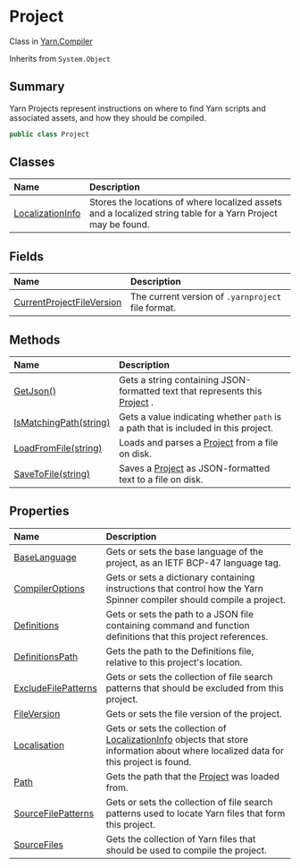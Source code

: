 # Project

Class in [Yarn.Compiler](/docs/api/csharp/yarn.compiler.md)

Inherits from `System.Object`

## Summary


Yarn Projects represent instructions on where to find Yarn scripts and
associated assets, and how they should be compiled.


```csharp
public class Project
```

## Classes

|Name|Description|
|:---|:---|
|[LocalizationInfo](/docs/api/csharp/yarn.compiler.project.localizationinfo.md)|Stores the locations of where localized assets and a localized string table for a Yarn Project may be found.|

## Fields

|Name|Description|
|:---|:---|
|[CurrentProjectFileVersion](/docs/api/csharp/yarn.compiler.project.currentprojectfileversion.md)|The current version of  <code>.yarnproject</code>  file format.|

## Methods

|Name|Description|
|:---|:---|
|[GetJson()](/docs/api/csharp/yarn.compiler.project.getjson.md)|Gets a string containing JSON-formatted text that represents this <a href="yarn.compiler.project.md">Project</a> .|
|[IsMatchingPath(string)](/docs/api/csharp/yarn.compiler.project.ismatchingpath.md)|Gets a value indicating whether  <code>path</code>  is a path that is included in this project.|
|[LoadFromFile(string)](/docs/api/csharp/yarn.compiler.project.loadfromfile.md)|Loads and parses a  <a href="yarn.compiler.project.md">Project</a>  from a file on disk.|
|[SaveToFile(string)](/docs/api/csharp/yarn.compiler.project.savetofile.md)|Saves a  <a href="yarn.compiler.project.md">Project</a>  as JSON-formatted text to a file on disk.|

## Properties

|Name|Description|
|:---|:---|
|[BaseLanguage](/docs/api/csharp/yarn.compiler.project.baselanguage.md)|Gets or sets the base language of the project, as an IETF BCP-47 language tag.|
|[CompilerOptions](/docs/api/csharp/yarn.compiler.project.compileroptions.md)|Gets or sets a dictionary containing instructions that control how the Yarn Spinner compiler should compile a project.|
|[Definitions](/docs/api/csharp/yarn.compiler.project.definitions.md)|Gets or sets the path to a JSON file containing command and function definitions that this project references.|
|[DefinitionsPath](/docs/api/csharp/yarn.compiler.project.definitionspath.md)|Gets the path to the Definitions file, relative to this project's location.|
|[ExcludeFilePatterns](/docs/api/csharp/yarn.compiler.project.excludefilepatterns.md)|Gets or sets the collection of file search patterns that should be excluded from this project.|
|[FileVersion](/docs/api/csharp/yarn.compiler.project.fileversion.md)|Gets or sets the file version of the project.|
|[Localisation](/docs/api/csharp/yarn.compiler.project.localisation.md)|Gets or sets the collection of  <a href="yarn.compiler.project.localizationinfo.md">LocalizationInfo</a>  objects that store information about where localized data for this project is found.|
|[Path](/docs/api/csharp/yarn.compiler.project.path.md)|Gets the path that the  <a href="yarn.compiler.project.md">Project</a>  was loaded from.|
|[SourceFilePatterns](/docs/api/csharp/yarn.compiler.project.sourcefilepatterns.md)|Gets or sets the collection of file search patterns used to locate Yarn files that form this project.|
|[SourceFiles](/docs/api/csharp/yarn.compiler.project.sourcefiles.md)|Gets the collection of Yarn files that should be used to compile the project.|

